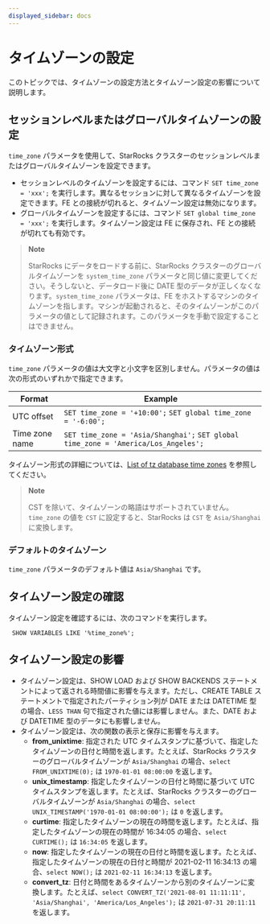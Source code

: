 ```yaml
---
displayed_sidebar: docs
---
```


# タイムゾーンの設定

このトピックでは、タイムゾーンの設定方法とタイムゾーン設定の影響について説明します。

## セッションレベルまたはグローバルタイムゾーンの設定

`time_zone` パラメータを使用して、StarRocks クラスターのセッションレベルまたはグローバルタイムゾーンを設定できます。

- セッションレベルのタイムゾーンを設定するには、コマンド `SET time_zone = 'xxx';` を実行します。異なるセッションに対して異なるタイムゾーンを設定できます。FE との接続が切れると、タイムゾーン設定は無効になります。
- グローバルタイムゾーンを設定するには、コマンド `SET global time_zone = 'xxx';` を実行します。タイムゾーン設定は FE に保存され、FE との接続が切れても有効です。

> **Note**
>
> StarRocks にデータをロードする前に、StarRocks クラスターのグローバルタイムゾーンを `system_time_zone` パラメータと同じ値に変更してください。そうしないと、データロード後に DATE 型のデータが正しくなくなります。`system_time_zone` パラメータは、FE をホストするマシンのタイムゾーンを指します。マシンが起動されると、そのタイムゾーンがこのパラメータの値として記録されます。このパラメータを手動で設定することはできません。

### タイムゾーン形式

`time_zone` パラメータの値は大文字と小文字を区別しません。パラメータの値は次の形式のいずれかで指定できます。

| **Format**     | **Example**                                                  |
| -------------- | ------------------------------------------------------------ |
| UTC offset     | `SET time_zone = '+10:00';` `SET global time_zone = '-6:00';` |
| Time zone name | `SET time_zone = 'Asia/Shanghai';` `SET global time_zone = 'America/Los_Angeles';` |

タイムゾーン形式の詳細については、[List of tz database time zones](https://en.wikipedia.org/wiki/List_of_tz_database_time_zones) を参照してください。

> **Note**
>
> CST を除いて、タイムゾーンの略語はサポートされていません。`time_zone` の値を `CST` に設定すると、StarRocks は `CST` を `Asia/Shanghai` に変換します。

### デフォルトのタイムゾーン

`time_zone` パラメータのデフォルト値は `Asia/Shanghai` です。

## タイムゾーン設定の確認

タイムゾーン設定を確認するには、次のコマンドを実行します。

```plaintext
 SHOW VARIABLES LIKE '%time_zone%';
```

## タイムゾーン設定の影響

- タイムゾーン設定は、SHOW LOAD および SHOW BACKENDS ステートメントによって返される時間値に影響を与えます。ただし、CREATE TABLE ステートメントで指定されたパーティション列が DATE または DATETIME 型の場合、`LESS THAN` 句で指定された値には影響しません。また、DATE および DATETIME 型のデータにも影響しません。
- タイムゾーン設定は、次の関数の表示と保存に影響を与えます。
  - **from_unixtime**: 指定された UTC タイムスタンプに基づいて、指定したタイムゾーンの日付と時間を返します。たとえば、StarRocks クラスターのグローバルタイムゾーンが `Asia/Shanghai` の場合、`select FROM_UNIXTIME(0);` は `1970-01-01 08:00:00` を返します。
  - **unix_timestamp**: 指定したタイムゾーンの日付と時間に基づいて UTC タイムスタンプを返します。たとえば、StarRocks クラスターのグローバルタイムゾーンが `Asia/Shanghai` の場合、`select UNIX_TIMESTAMP('1970-01-01 08:00:00');` は `0` を返します。
  - **curtime**: 指定したタイムゾーンの現在の時間を返します。たとえば、指定したタイムゾーンの現在の時間が 16:34:05 の場合、`select CURTIME();` は `16:34:05` を返します。
  - **now**: 指定したタイムゾーンの現在の日付と時間を返します。たとえば、指定したタイムゾーンの現在の日付と時間が 2021-02-11 16:34:13 の場合、`select NOW();` は `2021-02-11 16:34:13` を返します。
  - **convert_tz**: 日付と時間をあるタイムゾーンから別のタイムゾーンに変換します。たとえば、`select CONVERT_TZ('2021-08-01 11:11:11', 'Asia/Shanghai', 'America/Los_Angeles');` は `2021-07-31 20:11:11` を返します。